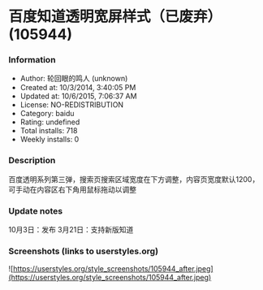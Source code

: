 # 百度知道透明宽屏样式（已废弃） (105944)

### Information
- Author: 轮回眼的鸣人 (unknown)
- Created at: 10/3/2014, 3:40:05 PM
- Updated at: 10/6/2015, 7:06:37 AM
- License: NO-REDISTRIBUTION
- Category: baidu
- Rating: undefined
- Total installs: 718
- Weekly installs: 0


### Description
百度透明系列第三弹，搜索页搜索区域宽度在下方调整，内容页宽度默认1200，可手动在内容区右下角用鼠标拖动以调整

### Update notes
10月3日：发布
3月21日：支持新版知道

### Screenshots (links to userstyles.org)
![https://userstyles.org/style_screenshots/105944_after.jpeg](https://userstyles.org/style_screenshots/105944_after.jpeg)


